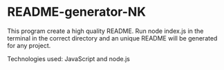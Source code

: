 # README-generator-NK

This program create a high quality README. Run node index.js in the terminal in the correct directory and an unique README will be generated for any project.

Technologies used:
JavaScript and node.js